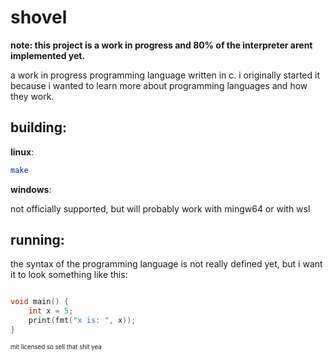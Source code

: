 # shovel

**note: this project is a work in progress and 80% of the interpreter arent implemented yet.**

a work in progress programming language written in c. i originally started it because i wanted to learn more about programming languages and how they work.

## building:

**linux**:

```sh
make
```

**windows**:

not officially supported, but will probably work with mingw64 or with wsl

## running:

the syntax of the programming language is not really defined yet, but i want it to look something like this:

```c

void main() {
    int x = 5;
    print(fmt("x is: ", x));
}

```

<sub><sup>mit licensed so sell that shit yea<sup><sub>